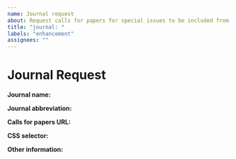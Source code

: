 ```yaml
---
name: Journal request
about: Request calls for papers for special issues to be included from a new journal.
title: "journal: "
labels: "enhancement"
assignees: ""
---
```


# Journal Request

**Journal name:**

<!-- Please name the journal you would like to see added. -->

**Journal abbreviation:**

<!-- Provide an abbreviation for the journal. -->

**Calls for papers URL:**

<!-- Specify the URL where calls for papers are being published. -->

**CSS selector:**

<!-- Ideally provide a CSS selector that finds the special issues -->

**Other information:**

<!-- List any other information that is relevant to include your journal. -->